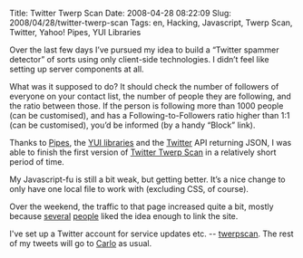 Title: Twitter Twerp Scan
Date: 2008-04-28 08:22:09
Slug: 2008/04/28/twitter-twerp-scan
Tags: en, Hacking, Javascript, Twerp Scan, Twitter, Yahoo! Pipes, YUI Libraries


Over the last few days I’ve pursued my idea to build a “Twitter spammer
detector” of sorts using only client-side technologies. I didn’t feel like
setting up server components at all.

What was it supposed to do? It should check the number of followers of
everyone on your contact list, the number of people they are following, and
the ratio between those. If the person is following more than 1000 people (can
be customised), and has a Following-to-Followers ratio higher than 1:1 (can be
customised), you’d be informed (by a handy “Block” link).

Thanks to [Pipes][1], the [YUI libraries][2] and the [Twitter][3] API
returning JSON, I was able to finish the first version of [Twitter Twerp
Scan][4] in a relatively short period of time.

My Javascript-fu is still a bit weak, but getting better. It’s a nice change
to only have one local file to work with (excluding CSS, of course).

Over the weekend, the traffic to that page increased quite a bit, mostly
because [several][5] [people][6] liked the idea enough to link the site.

I've set up a Twitter account for service updates etc. -- [twerpscan][7]. The
rest of my tweets will go to [Carlo][8] as usual.

   [1]: http://pipes.yahoo.com/
   [2]: http://developer.yahoo.com/yui/
   [3]: http://twitter.com/
   [4]: http://twerpscan.com/
   [5]: http://www.downloadsquad.com/2008/04/27/twitter-twerp-scan-block-twitter-spammers/
   [6]: http://twitter.com/leolaporte
   [7]: http://twitter.com/twerpscan
   [8]: http://twitter.com/Carlo
